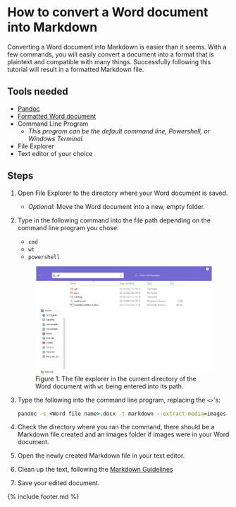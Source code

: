 # How to convert a Word document into Markdown

Converting a Word document into Markdown is easier than it seems. With a few commands, you will easily convert a document into a format that is plaintext and compatible with many things. Successfully following this tutorial will result in a formatted Markdown file.

## Tools needed

- [Pandoc](download.html)
- [Formatted Word document](prepare.html)
- Command Line Program
  - *This program can be the default command line, Powershell, or Windows Terminal.*
- File Explorer
- Text editor of your choice

## Steps

1. Open File Explorer to the directory where your Word document is saved.
   - *Optional:* Move the Word document into a new, empty folder.
2. Type in the following command into the file path depending on the command line program you chose:
   - `cmd`
   - `wt`
   - `powershell`

    <figure>
    <img src="media/fileExplorerPreview.png" alt="File explorer with wt being entered into the path.">
    <figcaption> Figure 1: The file explorer in the current directory of the Word document with <code>wt</code> being entered into its path.
    </figure>

3. Type the following into the command line program, replacing the `<>`'s:

   ```bat
   pandoc -s <Word file name>.docx -t markdown --extract-media=images -o <Markdown filename>.md
   ```

4. Check the directory where you ran the command, there should be a Markdown file created and an images folder if images were in your Word document.
5. Open the newly created Markdown file in your text editor.
6. Clean up the text, following the [Markdown Guidelines](https://github.com/DavidAnson/markdownlint/blob/v0.25.1/doc/Rules.md#md033)
7. Save your edited document.

{% include footer.md %}
